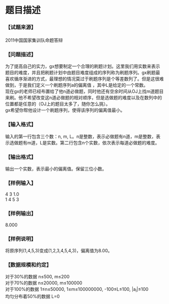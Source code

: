 # 题目描述


<div class="content">
<!--begin main-->
<!-- InstanceBeginEditable name="content" -->
<h3>
【试题来源】
</h3>
<div id="psrc" style="margin-top:20px;display:block;">
<div class="pdcont">
2011中国国家集训队命题答辩
</div>
</div>
<div id="pinputs" style="display:none;">
<div class="pdsec">
输入数据
</div>
<div class="pdcont">
<span class="notice"> 这是一道提交答案的试题，下面给出了该题的输入数据：</span> 
</div>
<div id="inputlist" class="pddata">
</div>
</div>
<div id="pcont1" style="margin-top:20px;display:block;">
<h3>
【问题描述】
</h3>
<div class="pdcont">
为了提高自己的实力，gx想要制定一个合理的刷题计划。这里我们用实数来表示题目的难度，并且把刷题计划中由题目难度组成的序列称为刷题序列。gx刷题最喜欢循序渐进的方式，最理想的情况莫过于刷题序列是个等差数列了。但是这很难做到，于是我们定义一个刷题序列a的偏离值 <img src="/upload/image/20141217/20141217082132_92470.png" alt=""/>，其中L是给定的一个常数。<br/>
现在gx的老师已经布置给了他n道必做题，同时他还有空余时间从OJ上找m道题目来刷。他不希望改变这n道必做题的相对顺序，但是选做题的难度以及在数列中的位置都是任意的（OJ上的题目太多了，随你怎么挑）。<br/>
gx希望你帮他设计一个刷题序列，使得该序列的偏离值最小。
</div>
<h3>
【输入格式】
</h3>
<div class="pdcont">
输入的第一行包含三个数：n, m, L。n是整数，表示必做题有n道，m是整数，表示选做题有m道，L是实数。第二行包含n个实数，依次表示每道必做题的难度。
</div>
<h3>
【输出格式】
</h3>
<div class="pdcont">
输出一个实数，表示最小的偏离值。保留三位小数。
</div>
<h3>
【样例输入】
</h3>
<div class="pddata">
4 3 1.0<br/>
1 4 5 3
</div>
<h3>
【样例输出】
</h3>
<div class="pddata">
8.000
</div>
<h3>
【样例说明】
</h3>
<div class="pdcont">
将原序列(1,4,5,3)变成(1,2,3,4,5,4,3)，偏离值为8.00。
</div>
<h3>
【数据规模和约定】
</h3>
<div class="pdcont">
对于30%的数据 n≤500, m≤200<br/>
对于70%的数据 n≤20000, m≤100000<br/>
对于100%的数据 1≤n≤50000, 1≤m≤100000000, -100≤L≤100, |a<sub>i</sub>|≤100<br/>
均匀分布着50%的数据 L=0
</div>
</div>
<div id="pcont2" style="margin-top:20px;display:none;">
<p style="margin:13pt 0cm;" class="NOI">
<span style="font-family:黑体;mso-ascii-font-family:Arial;mso-hansi-font-family:Arial;"><strong><span style="font-size:small;">【问题描述】</span></strong></span> 
</p>
<p style="margin:0cm 0cm 0pt;" class="NOI1">
<span style="font-size:small;"><span style="font-family:宋体;mso-ascii-font-family:&#39;Times New Roman&#39;;mso-hansi-font-family:&#39;Times New Roman&#39;;"> 为了提高自己的实力，</span><span lang="EN-US"><span style="font-family:&#39;Times New Roman&#39;;">gx</span></span><span style="font-family:宋体;mso-ascii-font-family:&#39;Times New Roman&#39;;mso-hansi-font-family:&#39;Times New Roman&#39;;">想要制定一个合理的刷题计划。这里我们用实数来表示题目的难度，并且把刷题计划中由题目难度组成的序列称为刷题序列。</span><span lang="EN-US"><span style="font-family:&#39;Times New Roman&#39;;">gx</span></span><span style="font-family:宋体;mso-ascii-font-family:&#39;Times New Roman&#39;;mso-hansi-font-family:&#39;Times New Roman&#39;;">刷题最喜欢循序渐进的方式，最理想的情况莫过于刷题序列是个等差数列了。但是这很难做到，于是我们定义一个刷题序列</span><i style="mso-bidi-font-style:normal;"><span lang="EN-US"><span style="font-family:&#39;Times New Roman&#39;;">a</span></span></i><span style="font-family:宋体;mso-ascii-font-family:&#39;Times New Roman&#39;;mso-hansi-font-family:&#39;Times New Roman&#39;;">的偏离值</span></span><span lang="EN-US"><span style="position:relative;top:14pt;mso-text-raise:-14.0pt;"><v:shapetype id="_x0000_t75" coordsize="21600,21600" o:spt="75" o:preferrelative="t" path="m@4@5l@4@11@9@11@9@5xe" filled="f" stroked="f"><span style="font-family:&#39;Times New Roman&#39;;"><span style="font-size:small;"> <img width="175" height="50" alt="" src="/RequireFile.do?fid=82LtAb52"/><v:stroke joinstyle="miter"></v:stroke><v:formulas><v:f eqn="if lineDrawn pixelLineWidth 0"></v:f><v:f eqn="sum @0 1 0"></v:f><v:f eqn="sum 0 0 @1"></v:f><v:f eqn="prod @2 1 2"></v:f><v:f eqn="prod @3 21600 pixelWidth"></v:f><v:f eqn="prod @3 21600 pixelHeight"></v:f><v:f eqn="sum @0 0 1"></v:f><v:f eqn="prod @6 1 2"></v:f><v:f eqn="prod @7 21600 pixelWidth"></v:f><v:f eqn="sum @8 21600 0"></v:f><v:f eqn="prod @7 21600 pixelHeight"></v:f><v:f eqn="sum @10 21600 0"></v:f></v:formulas><v:path o:extrusionok="f" gradientshapeok="t" o:connecttype="rect"></v:path><o:lock v:ext="edit" aspectratio="t"></o:lock></span></span></v:shapetype></span></span><span style="font-size:small;"><span style="font-family:宋体;mso-ascii-font-family:&#39;Times New Roman&#39;;mso-hansi-font-family:&#39;Times New Roman&#39;;">，其中</span><i style="mso-bidi-font-style:normal;"><span lang="EN-US"><span style="font-family:&#39;Times New Roman&#39;;">L</span></span></i><span style="font-family:宋体;mso-ascii-font-family:&#39;Times New Roman&#39;;mso-hansi-font-family:&#39;Times New Roman&#39;;">是给定的一个常数。</span></span> 
</p>
<p style="margin:0cm 0cm 0pt;" class="NOI1">
<span style="font-size:small;"><span style="font-family:宋体;mso-ascii-font-family:&#39;Times New Roman&#39;;mso-hansi-font-family:&#39;Times New Roman&#39;;"> 现在</span><span lang="EN-US"><span style="font-family:&#39;Times New Roman&#39;;">gx</span></span><span style="font-family:宋体;mso-ascii-font-family:&#39;Times New Roman&#39;;mso-hansi-font-family:&#39;Times New Roman&#39;;">的老师已经布置给了他</span><i style="mso-bidi-font-style:normal;"><span lang="EN-US"><span style="font-family:&#39;Times New Roman&#39;;">n</span></span></i><span style="font-family:宋体;mso-ascii-font-family:&#39;Times New Roman&#39;;mso-hansi-font-family:&#39;Times New Roman&#39;;">道必做题，同时他还有空余时间从</span><span lang="EN-US"><span style="font-family:&#39;Times New Roman&#39;;">OJ</span></span><span style="font-family:宋体;mso-ascii-font-family:&#39;Times New Roman&#39;;mso-hansi-font-family:&#39;Times New Roman&#39;;">上找</span><i style="mso-bidi-font-style:normal;"><span lang="EN-US"><span style="font-family:&#39;Times New Roman&#39;;">m</span></span></i><span style="font-family:宋体;mso-ascii-font-family:&#39;Times New Roman&#39;;mso-hansi-font-family:&#39;Times New Roman&#39;;">道题目来刷。他不希望改变这</span><i style="mso-bidi-font-style:normal;"><span lang="EN-US"><span style="font-family:&#39;Times New Roman&#39;;">n</span></span></i><span style="font-family:宋体;mso-ascii-font-family:&#39;Times New Roman&#39;;mso-hansi-font-family:&#39;Times New Roman&#39;;">道必做题的相对顺序，但是选做题的难度以及在数列中的位置都是任意的（</span><span lang="EN-US"><span style="font-family:&#39;Times New Roman&#39;;">OJ</span></span><span style="font-family:宋体;mso-ascii-font-family:&#39;Times New Roman&#39;;mso-hansi-font-family:&#39;Times New Roman&#39;;">上的题目太多了，随你怎么挑）。</span></span> 
</p>
<p style="margin:0cm 0cm 0pt;" class="NOI1">
<span style="font-size:small;"><span lang="EN-US"><span style="font-family:&#39;Times New Roman&#39;;"> gx</span></span><span style="font-family:宋体;mso-ascii-font-family:&#39;Times New Roman&#39;;mso-hansi-font-family:&#39;Times New Roman&#39;;">希望你帮他设计一个刷题序列，使得该序列的偏离值最小。</span></span> 
</p>
<p style="margin:13pt 0cm;" class="NOI">
<span style="font-family:黑体;mso-ascii-font-family:Arial;mso-hansi-font-family:Arial;"><strong><span style="font-size:small;">【输入格式】</span></strong></span> 
</p>
<p style="margin:0cm 0cm 0pt;" class="NOI1">
<span style="font-size:small;"><span style="font-family:宋体;mso-ascii-font-family:&#39;Times New Roman&#39;;mso-hansi-font-family:&#39;Times New Roman&#39;;"> 输入的第一行包含三个数：</span><span style="font-family:&#39;Times New Roman&#39;;"><i style="mso-bidi-font-style:normal;"><span lang="EN-US">n</span></i><span lang="EN-US">, <i style="mso-bidi-font-style:normal;">m</i>, <i style="mso-bidi-font-style:normal;">L</i></span></span><span style="font-family:宋体;mso-ascii-font-family:&#39;Times New Roman&#39;;mso-hansi-font-family:&#39;Times New Roman&#39;;">。</span><i style="mso-bidi-font-style:normal;"><span lang="EN-US"><span style="font-family:&#39;Times New Roman&#39;;">n</span></span></i><span style="font-family:宋体;mso-ascii-font-family:&#39;Times New Roman&#39;;mso-hansi-font-family:&#39;Times New Roman&#39;;">是整数，表示必做题有</span><i style="mso-bidi-font-style:normal;"><span lang="EN-US"><span style="font-family:&#39;Times New Roman&#39;;">n</span></span></i><span style="font-family:宋体;mso-ascii-font-family:&#39;Times New Roman&#39;;mso-hansi-font-family:&#39;Times New Roman&#39;;">道，</span><i style="mso-bidi-font-style:normal;"><span lang="EN-US"><span style="font-family:&#39;Times New Roman&#39;;">m</span></span></i><span style="font-family:宋体;mso-ascii-font-family:&#39;Times New Roman&#39;;mso-hansi-font-family:&#39;Times New Roman&#39;;">是整数，表示选做题有</span><i style="mso-bidi-font-style:normal;"><span lang="EN-US"><span style="font-family:&#39;Times New Roman&#39;;">m</span></span></i><span style="font-family:宋体;mso-ascii-font-family:&#39;Times New Roman&#39;;mso-hansi-font-family:&#39;Times New Roman&#39;;">道，</span><i style="mso-bidi-font-style:normal;"><span lang="EN-US"><span style="font-family:&#39;Times New Roman&#39;;">L</span></span></i><span style="font-family:宋体;mso-ascii-font-family:&#39;Times New Roman&#39;;mso-hansi-font-family:&#39;Times New Roman&#39;;">是实数。第二行包含</span><i style="mso-bidi-font-style:normal;"><span lang="EN-US"><span style="font-family:&#39;Times New Roman&#39;;">n</span></span></i><span style="font-family:宋体;mso-ascii-font-family:&#39;Times New Roman&#39;;mso-hansi-font-family:&#39;Times New Roman&#39;;">个实数，依次表示每道必做题的难度。</span></span> 
</p>
<p style="margin:13pt 0cm;" class="NOI">
<span style="font-family:黑体;mso-ascii-font-family:Arial;mso-hansi-font-family:Arial;"><strong><span style="font-size:small;">【输出格式】</span></strong></span> 
</p>
<p style="margin:0cm 0cm 0pt;" class="NOI1">
<span style="font-family:宋体;mso-ascii-font-family:&#39;Times New Roman&#39;;mso-hansi-font-family:&#39;Times New Roman&#39;;"><span style="font-size:small;"> 输出一个实数，表示最小的偏离值。保留三位小数。</span></span> 
</p>
<p style="margin:13pt 0cm;" class="NOI">
<span style="font-family:黑体;mso-ascii-font-family:Arial;mso-hansi-font-family:Arial;"><strong><span style="font-size:small;">【样例输入】</span></strong></span> 
</p>
<p style="margin:0cm 0cm 0pt;" class="NOI2">
<span lang="EN-US"><span style="font-size:small;font-family:&#39;Courier New&#39;;">4 3 1.0</span></span> 
</p>
<p style="margin:0cm 0cm 0pt;" class="NOI2">
<span lang="EN-US"><span style="font-size:small;font-family:&#39;Courier New&#39;;">1 4 5 3</span></span> 
</p>
<p style="margin:13pt 0cm;" class="NOI">
<span style="font-family:黑体;mso-ascii-font-family:Arial;mso-hansi-font-family:Arial;"><strong><span style="font-size:small;">【样例输出】</span></strong></span> 
</p>
<p style="margin:0cm 0cm 0pt;" class="NOI2">
<span lang="EN-US"><span style="font-size:small;font-family:&#39;Courier New&#39;;">8.000</span></span> 
</p>
<p style="margin:13pt 0cm;" class="NOI">
<span style="font-family:黑体;mso-ascii-font-family:Arial;mso-hansi-font-family:Arial;"><strong><span style="font-size:small;">【样例说明】</span></strong></span> 
</p>
<p style="text-indent:21pt;margin:0cm 0cm 0pt;mso-char-indent-count:0;" class="NOI1">
<span style="font-size:small;"><span style="font-family:宋体;mso-ascii-font-family:Calibri;mso-hansi-font-family:&#39;Times New Roman&#39;;">将原序列</span><span style="font-family:&#34;mso-fareast-font-family:&#39;Lingoes Unicode&#39;;mso-bidi-font-family:&#39;Courier New&#39;;" lang="EN-US">(1,4,5,3)</span><span style="font-family:宋体;mso-ascii-font-family:Calibri;mso-hansi-font-family:&#39;Times New Roman&#39;;">变成</span><span style="font-family:&#34;mso-bidi-font-family:&#39;Times New Roman&#39;;" lang="EN-US">(1,2,3,4,5,4,3)</span><span style="font-family:宋体;mso-ascii-font-family:Calibri;mso-hansi-font-family:&#39;Times New Roman&#39;;">，偏离值为</span><span style="font-family:&#34;mso-bidi-font-family:&#39;Times New Roman&#39;;" lang="EN-US">8.00</span><span style="font-family:宋体;mso-ascii-font-family:Calibri;mso-hansi-font-family:&#39;Times New Roman&#39;;">。</span><span style="font-family:&#34;mso-bidi-font-family:&#39;Times New Roman&#39;;" lang="EN-US"><o:p></o:p></span></span> 
</p>
<p style="margin:13pt 0cm;" class="NOI">
<span style="font-family:黑体;mso-ascii-font-family:Arial;mso-hansi-font-family:Arial;"><strong><span style="font-size:small;">【数据范围】</span></strong></span> 
</p>
<p style="margin:0cm 0cm 0pt;" class="NOI1">
<span style="font-size:small;"><span style="font-family:宋体;mso-ascii-font-family:Calibri;mso-hansi-font-family:Calibri;mso-bidi-font-family:&#39;Courier New&#39;;">对于</span><span style="font-family:&#34;mso-bidi-font-family:&#39;Courier New&#39;;" lang="EN-US">30%</span><span style="font-family:宋体;mso-ascii-font-family:Calibri;mso-hansi-font-family:Calibri;mso-bidi-font-family:&#39;Courier New&#39;;">的数据</span><span style="font-family:&#34;mso-bidi-font-family:&#39;Courier New&#39;;" lang="EN-US"> n</span><span style="font-family:宋体;mso-ascii-font-family:Calibri;mso-hansi-font-family:Calibri;">≤</span><span style="font-family:&#34;mso-bidi-font-family:&#39;Courier New&#39;;" lang="EN-US">500, m</span><span style="font-family:宋体;mso-ascii-font-family:Calibri;mso-hansi-font-family:Calibri;">≤</span><span style="font-family:&#34;mso-bidi-font-family:&#39;Courier New&#39;;" lang="EN-US">200<o:p></o:p></span></span> 
</p>
<p style="margin:0cm 0cm 0pt;" class="NOI1">
<span style="font-size:small;"><span style="font-family:宋体;mso-ascii-font-family:Calibri;mso-hansi-font-family:Calibri;mso-bidi-font-family:&#39;Courier New&#39;;">对于</span><span style="font-family:&#34;mso-bidi-font-family:&#39;Courier New&#39;;" lang="EN-US">70%</span><span style="font-family:宋体;mso-ascii-font-family:Calibri;mso-hansi-font-family:Calibri;mso-bidi-font-family:&#39;Courier New&#39;;">的数据</span><span style="font-family:&#34;mso-bidi-font-family:&#39;Courier New&#39;;" lang="EN-US"> n</span><span style="font-family:宋体;mso-ascii-font-family:Calibri;mso-hansi-font-family:Calibri;">≤</span><span style="font-family:&#34;mso-bidi-font-family:&#39;Courier New&#39;;" lang="EN-US">20000, m</span><span style="font-family:宋体;mso-ascii-font-family:Calibri;mso-hansi-font-family:Calibri;">≤</span><span style="font-family:&#34;mso-bidi-font-family:&#39;Courier New&#39;;" lang="EN-US">100000<o:p></o:p></span></span> 
</p>
<p style="margin:0cm 0cm 0pt;" class="NOI1">
<span style="font-size:small;"><span style="font-family:宋体;mso-ascii-font-family:Calibri;mso-hansi-font-family:Calibri;mso-bidi-font-family:&#39;Courier New&#39;;">对于</span><span style="font-family:&#34;mso-bidi-font-family:&#39;Courier New&#39;;" lang="EN-US">100%</span><span style="font-family:宋体;mso-ascii-font-family:Calibri;mso-hansi-font-family:Calibri;mso-bidi-font-family:&#39;Courier New&#39;;">的数据</span><span style="font-family:&#34;mso-bidi-font-family:&#39;Courier New&#39;;" lang="EN-US"> 1</span><span style="font-family:宋体;mso-ascii-font-family:Calibri;mso-hansi-font-family:Calibri;">≤</span><span style="font-family:&#34;mso-bidi-font-family:&#39;Courier New&#39;;" lang="EN-US">n</span><span style="font-family:宋体;mso-ascii-font-family:Calibri;mso-hansi-font-family:Calibri;">≤</span><span style="font-family:&#34;mso-bidi-font-family:&#39;Courier New&#39;;" lang="EN-US">50000, 1</span><span style="font-family:宋体;mso-ascii-font-family:Calibri;mso-hansi-font-family:Calibri;">≤</span><span style="font-family:&#34;mso-bidi-font-family:&#39;Courier New&#39;;" lang="EN-US">m</span><span style="font-family:宋体;mso-ascii-font-family:Calibri;mso-hansi-font-family:Calibri;">≤</span><span style="font-family:&#34;mso-bidi-font-family:&#39;Courier New&#39;;" lang="EN-US">100000000, -100</span><span style="font-family:宋体;mso-ascii-font-family:Calibri;mso-hansi-font-family:Calibri;">≤</span><span style="font-family:&#34;mso-bidi-font-family:&#39;Courier New&#39;;" lang="EN-US">L</span><span style="font-family:宋体;mso-ascii-font-family:Calibri;mso-hansi-font-family:Calibri;">≤</span><span style="font-family:&#34;mso-bidi-font-family:&#39;Courier New&#39;;" lang="EN-US">100, |<i style="mso-bidi-font-style:normal;">a</i><sub>i</sub>|</span><span style="font-family:宋体;mso-ascii-font-family:Calibri;mso-hansi-font-family:Calibri;">≤</span><span style="font-family:&#34;mso-bidi-font-family:&#39;Times New Roman&#39;;" lang="EN-US">100</span><span style="font-family:&#34;mso-bidi-font-family:&#39;Courier New&#39;;" lang="EN-US"><o:p></o:p></span></span> 
</p>
<p style="margin:0cm 0cm 0pt;" class="NOI1">
<span style="font-size:small;"><span style="font-family:宋体;mso-ascii-font-family:Calibri;mso-hansi-font-family:Calibri;mso-bidi-font-family:&#39;Courier New&#39;;">均匀分布着</span><span style="font-family:&#34;mso-bidi-font-family:&#39;Courier New&#39;;" lang="EN-US">50%</span><span style="font-family:宋体;mso-ascii-font-family:Calibri;mso-hansi-font-family:Calibri;mso-bidi-font-family:&#39;Courier New&#39;;">的数据</span><span style="font-family:&#34;mso-bidi-font-family:&#39;Courier New&#39;;" lang="EN-US"> L=0<o:p></o:p></span></span> 
</p>
<p>
 
</p>
</div>
</div>
